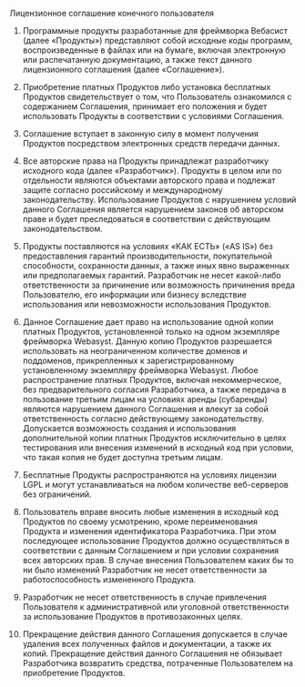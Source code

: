 Лицензионное соглашение конечного пользователя

1. Программные продукты разработанные для фреймворка Вебасист (далее «Продукты») представляют собой исходные коды программ, воспроизведенные в файлах или на бумаге, включая электронную или распечатанную документацию, а также текст данного лицензионного соглашения (далее «Соглашение»).

2. Приобретение платных Продуктов либо установка бесплатных Продуктов свидетельствует о том, что Пользователь ознакомился с содержанием Соглашения, принимает его положения и будет использовать Продукты в соответствии с условиями Соглашения.

3. Соглашение вступает в законную силу в момент получения Продуктов посредством электронных средств передачи данных.

4. Все авторские права на Продукты принадлежат разработчику исходного кода (далее «Разработчик»). Продукты в целом или по отдельности являются объектами авторского права и подлежат защите согласно российскому и международному законодательству. Использование Продуктов с нарушением условий данного Соглашения является нарушением законов об авторском праве и будет преследоваться в соответствии с действующим законодательством.

5. Продукты поставляются на условиях «КАК ЕСТЬ» («AS IS») без предоставления гарантий производительности, покупательной способности, сохранности данных, а также иных явно выраженных или предполагаемых гарантий. Разработчик не несет какой-либо ответственности за причинение или возможность причинения вреда Пользователю, его информации или бизнесу вследствие использования или невозможности использования Продуктов.

6. Данное Соглашение дает право на использование одной копии платных Продуктов, установленной только на одном экземпляре фреймворка Webasyst. Данную копию Продуктов разрешается использовать на неограниченном количестве доменов и поддоменов, прикрепленных к зарегистрированному установленному экземпляру фреймворка Webasyst. Любое распространение платных Продуктов, включая некоммерческое, без предварительного согласия Разработчика, а также передача в пользование третьим лицам на условиях аренды (субаренды) являются нарушением данного Соглашения и влекут за собой ответственность согласно действующему законодательству. Допускается возможность создания и использования дополнительной копии платных Продуктов исключительно в целях тестирования или внесения изменений в исходный код при условии, что такая копия не будет доступна третьим лицам.

7. Бесплатные Продукты распространяются на условиях лицензии LGPL и могут устанавливаться на любом количестве веб-серверов без ограничений.

8. Пользователь вправе вносить любые изменения в исходный код Продуктов по своему усмотрению, кроме переименования Продукта и изменения идентификатора Разработчика. При этом последующее использование Продуктов должно осуществляться в соответствии с данным Соглашением и при условии сохранения всех авторских прав. В случае внесения Пользователем каких бы то ни было изменений Разработчик не несет ответственности за работоспособность измененного Продукта.

9. Разработчик не несет ответственность в случае привлечения Пользователя к административной или уголовной ответственности за использование Продуктов в противозаконных целях.

10. Прекращение действия данного Соглашения допускается в случае удаления всех полученных файлов и документации, а также их копий. Прекращение действия данного Соглашения не обязывает Разработчика возвратить средства, потраченные Пользователем на приобретение Продуктов.